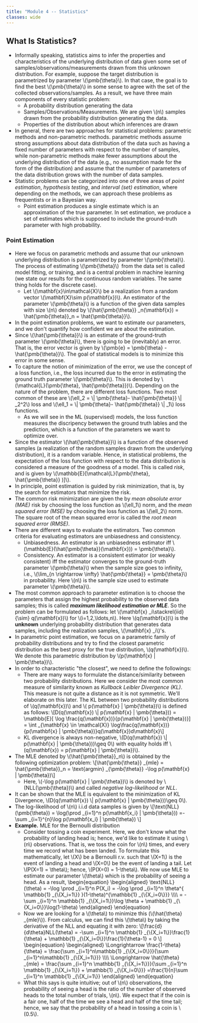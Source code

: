 ```yaml
---
title: "Module 4 -- Statistics"
classes: wide
---
```

## What Is Statistics?
* Informally speaking, statistics aims to infer the properties and characteristics of the underlying distribution of data given some set of samples/observations/measurements drawn from this unknown distribution. For example, suppose the target distribution is parametrized by parameter \\(\pmb{\theta}\\). In that case, the goal is to find the best \\(\pmb{\theta}\\) in some sense to agree with the set of the collected observations/samples. As a result, we have three main components of every statistic problem:
  - A probability distribution generating the data
  - Samples/Observations/Measurements. We are given \\(n\\) samples drawn from the probability distribution generating the data.
  - Properties of the distribution about which inferences are drawn
* In general, there are two approaches for statistical problems: parametric methods and non-parametric methods. parametric methods assume strong assumptions about data distribution of the data such as having a fixed number of parameters with respect to the number of samples, while non-parametric methods make fewer assumptions about the underlying distribution of the data (e.g., no assumption made for the form of the distribution) and assume that the number of parameters of the data distribution grows with the number of data samples.
* Statistic problems can be categorized into one of three areas of _point estimation_, _hypothesis testing_, and _interval (set) estimation_, where depending on the methods, we can approach these problems as frequentists or in a Bayesian way.
  - Point estimation produces a single estimate which is an approximation of the true parameter.  In set estimation, we produce a set of estimates which is supposed to include the ground-truth parameter with high probability.

### Point Estimation
* Here we focus on parametric methods and assume that our unknown underlying distribution is parametrized by parameter \\(\pmb{\theta}\\). The process of estimating \\(\pmb{\theta}\\) from the data set is called model fitting, or training, and is a central problem in machine learning (we state our results for the continuous random variables. The same thing holds for the discrete case).
  - Let \\(\mathbf{x}\in\mathcal{X}\\) be a realization from a random vector \\(\mathbf{X}\sim p(\mathbf{x})\\). An estimator of the parameter \\(\pmb{\theta}\\) is a function of the given data samples with size \\(n\\) denoted by \\(\hat{\pmb{\theta}} _n(\mathbf{x}) = \hat{\pmb{\theta}}_n =  \hat{\pmb{\theta}}\\).
* In the point estimation problems, we want to estimate our parameters, and we don't quantify how confident we are about the estimation.
* Since \\(\hat{\pmb{\theta}}\\) is an estimate of the ground-truth parameter \\(\pmb{\theta}\\), there is going to be (inevitably) an error. That is, the error vector is given by \\(\pmb{e} = \pmb{\theta} - \hat{\pmb{\theta}}\\). The goal of statistical models is to minimize this error in some sense.
* To capture the notion of minimization of the error, we use the concept of a loss function, i.e., the loss incurred due to the error in estimating the ground truth parameter \\(\pmb{\theta}\\). This is denoted by \\(\mathcal{L}(\pmb{\theta}, \hat{\pmb{\theta}})\\). Depending on the nature of the problem, there are different loss functions. Two most common of these are \\(\ell_2 = \\| \pmb{\theta}- \hat{\pmb{\theta}} \\| _2^2\\) loss and \\(\ell_1 = \\| \pmb{\theta}- \hat{\pmb{\theta}} \\| _1\\) loss functions.
  - As we will see in the ML (supervised) models, the loss function measures the discripency betwwen the ground truth lables and the prediction, which is a function of the parameters we want to optimize over.
* Since the estimator \\(\hat{\pmb{\theta}}\\) is a function of the observed samples (a realization of the random samples drawn from the underlying distribution), it is a random variable. Hence, in statistical problems, the expectation of the loss function with respect to the data distribution is considered a measure of the goodness of a model. This is called _risk_, and is given by \\(\mathbb{E}\[\mathcal{L}(\pmb{\theta}, \hat{\pmb{\theta}} )\]\\).
* In principle, point estimation is guided by risk minimization, that is, by the search for estimators that minimize the risk.
* The common risk minimization are given the by _mean absolute error (MAE)_ risk by choosing the loss function as \\(\ell_1\\) norm, and the _mean squared error (MSE)_ by choosing the loss function as \\(\ell_2\\) norm. The square root of the mean squared error is called the _root mean squared error (RMSE)_.
* There are different ways to evaluate the estimators. Two common criteria for evaluating estimators are unbiasedness and consistency.
  - Unbiasedness. An estimator is an unbiasedness estimator iff \\(\mathbb{E}(\hat{\pmb{\theta}}(\mathbf{x})) = \pmb{\theta}\\).
  - Consistency. An estimator is a consistent estimator (or weakly consistent) iff the estimator converges to the ground-truth parameter \\(\pmb{\theta}\\) when the sample size goes to infinity, i.e., \\(\lim_{n \rightarrow \infty} \hat{\pmb{\theta}} = \pmb{\theta}\\) in probability. Here \\(n\\) is the sample size used to estimate parameter \\(\pmb{\theta}\\).
* The most common approach to parameter estimation is to choose the parameters that assign the highest probability to the observed data samples; this is called _**maximum likelihood estimation or MLE**_. So the problem can be formulated as follows: let \\(\mathbf{x} _i\stackrel{iid}{\sim} q(\mathbf{x})\\) for \\(i=1,2,\ldots,n\\). Here \\(q(\mathbf{x})\\) is the **unknown** underlying probability distribution that generates data samples, including the realization samples, \\(\mathbf{x} _i\\)'s.
* In parametric point estimation, we focus on a parametric family of probability distributions and try to find the closest parametric distribution as the best proxy for the true distribution, \\(q(\mathbf{x})\\). We denote this parametric distribution by \\(p(\mathbf{x} \| \pmb{\theta})\\).
* In order to characteristic "the closest", we need to define the followings:
  - There are many ways to formulate the distance/similarity between two probability distributions. Here we consider the most common measure of similarity known as _Kullback Leibler Divergence (KL)_. This measure is not quite a distance as it is not symmetric. We'll elaborate on this later. The KL between two probability distributions of \\(q(\mathbf{x})\\) and \\( p(\mathbf{x} \| \pmb{\theta})\\) is defined as follows:
 \\[D(q(\mathbf{x}) \\| p(\mathbf{x} \| \pmb{\theta})) = \mathbb{E}\[ \log \frac{q(\mathbf{x})}{p(\mathbf{x} \| \pmb{\theta})}\] = \int _{\mathbf{x} \in \mathcal{X}} \log\frac{q(\mathbf{x})}{p(\mathbf{x} \| \pmb{\theta})}q(\mathbf{x})d\mathbf{x}\\]
  - KL divergence is always non-negative, \\(D(q(\mathbf{x}) \\| p(\mathbf{x} \| \pmb{\theta}))\geq 0\\) with equality holds iff \\(q(\mathbf{x}) = p(\mathbf{x} \| \pmb{\theta})\\).
* The MLE denoted by \\(\hat{\pmb{\theta}}_n\\) is obtained by the following optimization problem:
  \\[\hat{\pmb{\theta}} _{mle} = \hat{\pmb{\theta}}_n = \text{argmin} _{\pmb{\theta}} -\log p(\mathbf{x} \| \pmb{\theta})\\]
  - Here, \\(-\log p(\mathbf{x} \| \pmb{\theta})\\) is denoted by \\(NLL(\pmb{\theta})\\) and called _negative log-likelihood or NLL_.
* It can be shown that the MLE is equivalent to the minimization of KL Divergence, \\(D(q(\mathbf{x}) \\| p(\mathbf{x} \| \pmb{\theta}))\geq 0\\).
* The log-likelihood of \\(n\\) i.i.d data samples is given by
  \\[\text{NLL}(\pmb{\theta}) = \log(\prod _{i=1}^n p(\mathbf{x_i} \| \pmb{\theta})) =-\sum _{i=1}^{n}\log p(\mathbf{x_i} \| \pmb{\theta}) \\]
* **Example.** MLE for the Bernoulli distribution
  - Consider tossing a coin experiment. Here, we don't know what the probability of landing head is; hence, we'd like to estimate it using \\(n\\) observations. That is, we toss the coin for \\(n\\) times, and every time we record what has been landed. To formulate this mathematically, let \\(X\\) be a Bernoulli r.v. such that \\(X=1\\) is the event of landing a head and \\(X=0\\) be the event of landing a tail. Let \\(P(X=1) = \theta\\); hence, \\(P(X=0) = 1-\theta\\). We now use MLE to estimate our parameter \\(\theta\\) which is the probability of seeing a head. As a result,
    \begin{equation}
        \begin{aligned}
          \text{NLL}(\theta) = -\log \prod _{i=1}^n P(X_i) = -\log \prod _{i=1}^n \theta^{ \mathbb{1} _{\\{X_i=1\\}} }(1-\theta)^{\mathbb{1} _{\\{X_i=0\\}}} \\\\\\\\
                      = -\sum _{i=1}^n \mathbb{1} _{\\{X_i=1\\}}\log \theta + \mathbb{1} _{\\{X_i=0\\}}\log(1-\theta)
        \end{aligned}
    \end{equation}
  - Now we are looking for a \\(\theta\\) to minimize this (\\(\hat{\theta} _{mle}\\)). From calculus, we can find this \\(\theta\\) by taking the derivative of the NLL and equating it with zero:
    \\[\frac{d}{d\theta}NLL(\theta) = -\sum _{i=1}^n \mathbb{1} _{\\{X_i=1\\}}\frac{1}{\theta} + \mathbb{1} _{\\{X_i=0\\}}\frac{1}{\theta-1} = 0 \\]
    \begin{equation}
     \begin{aligned}
          \Longrightarrow \frac{1-\theta}{\theta} = \frac{\sum _{i=1}^n\mathbb{1} _{\\{X_i=0\\}}}{\sum _{i=1}^n\mathbb{1} _{\\{X_i=1\\}}} \\\\\\\\
          \Longrightarrow \hat{\theta} _{mle} = \frac{\sum _{i=1}^n \mathbb{1} _{\\{X_i=1\\}}}{\sum _{i=1}^n \mathbb{1} _{\\{X_i=1\\}} + \mathbb{1} _{\\{X_i=0\\}}} =\frac{1}{n}\sum _{i=1}^n \mathbb{1} _{\\{X_i=1\\}}
        \end{aligned}
    \end{equation}
  - What this says is quite intuitive; out of \\(n\\) observations, the probability of seeing a head is the ratio of the number of observed heads to the total number of trials, \\(n\\). We expect that if the coin is a fair one, half of the time we see a head and half of the time tail; hence, we say that the probability of a head in tossing a coin is \\(0.5\\).
